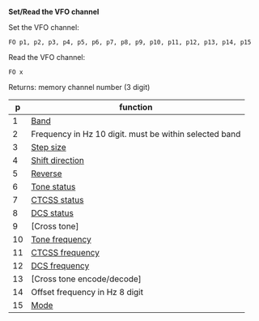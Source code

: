 __Set/Read the VFO channel__

Set the VFO channel:

	FO p1, p2, p3, p4, p5, p6, p7, p8, p9, p10, p11, p12, p13, p14, p15

Read the VFO channel:

	FO x
	
Returns: memory channel number (3 digit)

|p|function|
|---|---|
|1|[Band](/tables/band.md)
|2|Frequency in Hz 10 digit. must be within selected band
|3|[Step size](/tables/step_size.md)
|4|[Shift direction](/tables/shift.md)
|5|[Reverse](/tables/status.md)
|6|[Tone status](/tables/status.md)
|7|[CTCSS status](/tables/status.md)
|8|[DCS status](/tables/status.md)
|9|[Cross tone]
|10|[Tone frequency](/tables/tone_ctcss.md)
|11|[CTCSS frequency](/tables/tone_ctcss.md)
|12|[DCS frequency](/tables/DCS.md)
|13|[Cross tone encode/decode]
|14|Offset frequency in Hz 8 digit
|15|[Mode](/tables/mode.md)

